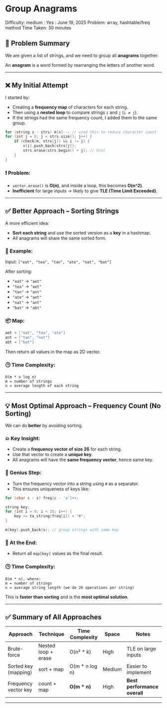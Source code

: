 # Group Anagrams

Difficulty: medium
 : Yes
: June 19, 2025
Problem: array, hashtable/freq method
Time Taken: 30 minutes

## 🧩 Problem Summary

We are given a list of strings, and we need to group all **anagrams** together.

An **anagram** is a word formed by rearranging the letters of another word.

---

## ❌ My Initial Attempt

I started by:

- Creating a **frequency map** of characters for each string.
- Then using a **nested loop** to compare strings `i` and `j` (`i ≠ j`).
- If the strings had the same frequency count, I added them to the same group.

```cpp
for (string s : strs) m[s]--; // used this to reduce character count
for (int j = 0; j < strs.size(); j++) {
    if (check(m, strs[j]) && i != j) {
        v[i].push_back(strs[j]);
        strs.erase(strs.begin() + j); // O(n)
    }
}

```

### ❗ Problem:

- `vector.erase()` is **O(n)**, and inside a loop, this becomes **O(n^2)**.
- **Inefficient** for large inputs → likely to give **TLE (Time Limit Exceeded)**.

---

## ✅ Better Approach – Sorting Strings

A more efficient idea:

- **Sort each string** and use the sorted version as a **key** in a hashmap.
- All anagrams will share the same sorted form.

### 🔧 Example:

Input: `["eat", "tea", "tan", "ate", "nat", "bat"]`

After sorting:

- `"eat"` → `"aet"`
- `"tea"` → `"aet"`
- `"tan"` → `"ant"`
- `"ate"` → `"aet"`
- `"nat"` → `"ant"`
- `"bat"` → `"abt"`

### 📦 Map:

```cpp
aet → ["eat", "tea", "ate"]
ant → ["tan", "nat"]
abt → ["bat"]

```

Then return all values in the map as 2D vector.

### 🕒 Time Complexity:

```
O(m * n log n)
m = number of strings
n = average length of each string

```

---

## 💡 Most Optimal Approach – Frequency Count (No Sorting)

We can do **better** by avoiding sorting.

### 💥 Key Insight:

- Create a **frequency vector of size 26** for each string.
- Use that vector to create a **unique key**.
- All anagrams will have the **same frequency vector**, hence same key.

### 🧠 Genius Step:

- Turn the frequency vector into a string using `#` as a separator.
- This ensures uniqueness of keys like:

```cpp
for (char c : s) freq[c - 'a']++;

string key;
for (int i = 0; i < 26; i++) {
    key += to_string(freq[i]) + "#";
}

m[key].push_back(s); // group strings with same key

```

### 🔁 At the End:

- Return all `map[key]` values as the final result.

### 🕒 Time Complexity:

```
O(m * n), where:
m = number of strings
n = average string length (we do 26 operations per string)

```

This is **faster than sorting** and is the **most optimal solution**.

---

## ✅ Summary of All Approaches

| Approach | Technique | Time Complexity | Space | Notes |
| --- | --- | --- | --- | --- |
| Brute-force | Nested loop + erase | O(n² * k) | High | TLE on large inputs |
| Sorted key (mapping) | sort + map | O(m * n log n) | Medium | Easier to implement |
| Frequency vector key | count + map | **O(m * n)** | High | **Best performance overall** |

---